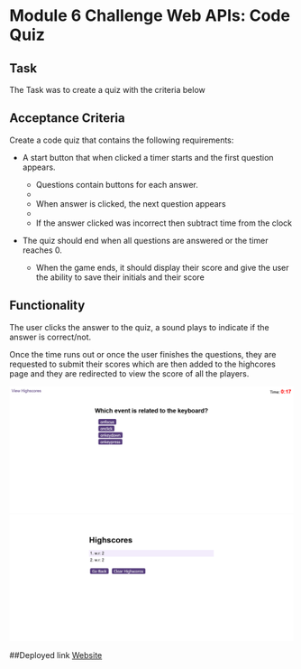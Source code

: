# Module 6 Challenge Web APIs: Code Quiz

##  Task
The Task was to create a quiz with the criteria below

## Acceptance Criteria

Create a code quiz that contains the following requirements:

* A start button that when clicked a timer starts and the first question appears.
 
  * Questions contain buttons for each answer.
  * 
  * When answer is clicked, the next question appears
  * 
  * If the answer clicked was incorrect then subtract time from the clock

* The quiz should end when all questions are answered or the timer reaches 0.

  * When the game ends, it should display their score and give the user the ability to save their initials and their score
  
## Functionality
The user clicks the answer to the quiz, a sound plays to indicate if the answer is correct/not.

Once the time runs out or once the user finishes the questions, they are requested to submit their scores which are then added to the highcores page and they are redirected to view the score of all the players.


![Screenshot of quiz page](./assets/images/quiz-screenshot.png)
![Screenshot of high scores page](./assets/images/highscores-screenshot.png)

##Deployed link
[Website](https://gloal.github.io/code-quiz/)
